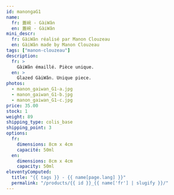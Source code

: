 ```yaml
---
id: manongaG1
name:
  fr: 蓋碗 - GàiWǎn
  en: 蓋碗 - GàiWǎn
mini_descr:
  fr: GàiWǎn réalisé par Manon Clouzeau
  en: GàiWǎn made by Manon Clouzeau
tags: ["manon-clouzeau"]
description:
  fr: >
    GàiWǎn émaillé. Pièce unique.
  en: >
    Glazed GàiWǎn. Unique piece.
photos:
  - manon_gaiwan_G1-a.jpg
  - manon_gaiwan_G1-b.jpg
  - manon_gaiwan_G1-c.jpg
price: 35.00
stock: 1
weight: 89
shipping_type: colis_base
shipping_point: 3
options:
  fr:
    dimensions: 8cm x 4cm
    capacité: 50ml
  en:
    dimensions: 8cm x 4cm
    capacity: 50ml
eleventyComputed:
  title: "{{ tags }} - {{ name[page.lang] }}"
  permalink: "/products/{{ id }}_{{ name['fr'] | slugify }}/"
---
```

